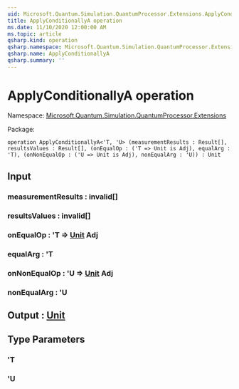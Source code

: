 ```yaml
---
uid: Microsoft.Quantum.Simulation.QuantumProcessor.Extensions.ApplyConditionallyA
title: ApplyConditionallyA operation
ms.date: 11/10/2020 12:00:00 AM
ms.topic: article
qsharp.kind: operation
qsharp.namespace: Microsoft.Quantum.Simulation.QuantumProcessor.Extensions
qsharp.name: ApplyConditionallyA
qsharp.summary: ''
---
```


# ApplyConditionallyA operation

Namespace: [Microsoft.Quantum.Simulation.QuantumProcessor.Extensions](xref:Microsoft.Quantum.Simulation.QuantumProcessor.Extensions)

Package: [](https://nuget.org/packages/)




```qsharp
operation ApplyConditionallyA<'T, 'U> (measurementResults : Result[], resultsValues : Result[], (onEqualOp : ('T => Unit is Adj), equalArg : 'T), (onNonEqualOp : ('U => Unit is Adj), nonEqualArg : 'U)) : Unit
```


## Input

### measurementResults : __invalid<Result>__[]




### resultsValues : __invalid<Result>__[]




### onEqualOp : 'T => [Unit](xref:microsoft.quantum.lang-ref.unit) Adj




### equalArg : 'T




### onNonEqualOp : 'U => [Unit](xref:microsoft.quantum.lang-ref.unit) Adj




### nonEqualArg : 'U





## Output : [Unit](xref:microsoft.quantum.lang-ref.unit)



## Type Parameters

### 'T


### 'U

